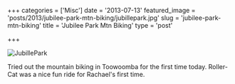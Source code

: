 +++
categories = ['Misc']
date = '2013-07-13'
featured_image = 'posts/2013/jubilee-park-mtn-biking/jubillepark.jpg'
slug = 'jubilee-park-mtn-biking'
title = 'Jubilee Park Mtn Biking'
type = 'post'

+++

![JubillePark](jubillepark.jpg)

Tried out the mountain biking in Toowoomba for the first time today.
Roller-Cat was a nice fun ride for Rachael's first time.